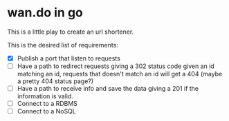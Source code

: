 # wan.do in go
This is a little play to create an url shortener.

This is the desired list of requirements:

- [x] Publish a port that listen to requests
- [ ] Have a path to redirect requests giving a 302 status code given an id matching an id, requests 
that doesn't match an id will get a 404 (maybe a pretty 404 status page?) 
- [ ] Have a path to receive info and save the data giving a 201 if the information is valid.
- [ ] Connect to a RDBMS
- [ ] Connect to a NoSQL